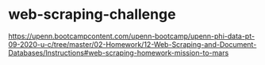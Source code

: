 # web-scraping-challenge

https://upenn.bootcampcontent.com/upenn-bootcamp/upenn-phi-data-pt-09-2020-u-c/tree/master/02-Homework/12-Web-Scraping-and-Document-Databases/Instructions#web-scraping-homework-mission-to-mars
